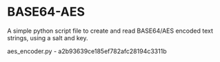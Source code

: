 # BASE64-AES
A simple python script file to create and read BASE64/AES encoded text strings, using a salt and key.

aes_encoder.py - a2b93639ce185ef782afc28194c3311b
